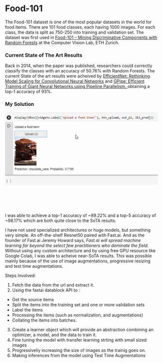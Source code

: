# Food-101
The Food-101 dataset is one of the most popular datasets in the world for food items. There are 101 food classes, each having 1000 images. For each class, the data is split as 750-250 into training and validation set. The dataset was first used in [Food-101 – Mining Discriminative Components with Random Forests](https://homes.esat.kuleuven.be/~konijn/publications/2014/bossard_eccv14_food-101.pdf) at the Computer Vision Lab, ETH Zurich.

### Current State of The Art Results
Back in 2014, when the paper was published, researchers could correctly classify the classes with an accuracy of 50.76% with Random Forests. The current State of the art results were acheived by [EfficientNet: Rethinking Model Scaling for Convolutional Neural Networks](https://arxiv.org/pdf/1905.11946v3.pdf) and [GPipe: Efficient Training of Giant Neural Networks using Pipeline Parallelism.
](https://arxiv.org/abs/1811.06965) obtaining a top-1 accuracy of 93%.
### My Solution

![](food.gif)

I was able to achieve a top-1 accuracy of ~89.22% and a top-5 accuracy of ~98.17% which are both quite close to the SoTA results. 

I have not used specialized architectures or huge models, but something very simple. An off-the-shelf Resnet50 paired with Fast.ai. And as the founder of Fast.ai Jeremy Howard says, *Fast.ai will spread machine learning far beyond the select few practitioners who dominate the field.* Without using any custom architecture and by using free GPU resource like Google Colab, I was able to acheive near-SoTA results. This was possible mainly because of the use of image augmentations, progressive resizing and test time augmentations. 

Steps Involved:
1. Fetch the data from the url and extract it. 
2. Using the fastai datablock API to :
- Get the source items
- Split the items into the training set and one or more validation sets
- Label the items
- Processing the items (such as normalization, and augmentations)
- Collating the items into batches.
3. Create a learner object which will provide an abstraction combining an optimizer, a model, and the data to train it.
4. Fine tuning the model with transfer learning strting with small sized images
5. Progressiveliy increasing the size of images as the trainig goes on. 
6. Making inferences from the model using Test Time Augmentations
